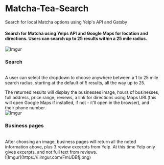 # Matcha-Tea-Search
Search for local Matcha options using Yelp's API and Gatsby

#### Search for Matcha using Yelps API and Google Maps for location and directions. Users can search up to 25 results within a 25 mile radius.

![Imgur](https://i.imgur.com/Uetgxrk.jpg)

### Search
<br>
A user can select the dropdown to choose anywhere between a 1 to 25 mile search radius, starting at the default of 5 results, all the way up to 25.

The returned results will display the businesses image, hours of businesses, full address, price range, reviews, a link for directions using Maps URL(this will open Google Maps if installed, if not - it'll open in the browser), and their phone number.
<br>
![Imgur](https://i.imgur.com/9MKi9Qw.jpg)
<br>
### Business pages
<br>
After choosing an image, business pages will return all the noted information above, plus 3 review excerpts from Yelp. At this time Yelp only gives excerpts, and not full text from reviews. 
<br>
![Imgur](https://i.imgur.com/FmUDBfj.png)




